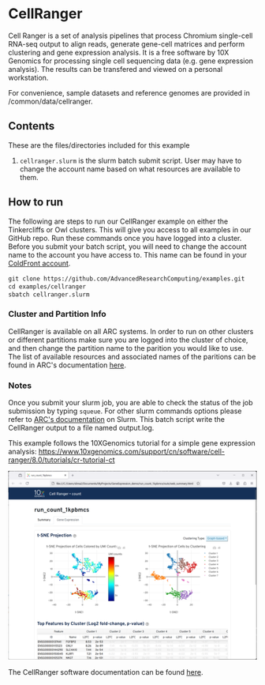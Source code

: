 # CellRanger
Cell Ranger is a set of analysis pipelines that process Chromium single-cell RNA-seq output to align reads, generate gene-cell matrices and perform clustering and gene expression analysis.
It is a free software by 10X Genomics for processing single cell sequencing data (e.g. gene expression analysis). The results can be transfered and viewed on a personal workstation.

For convenience, sample datasets and reference genomes are provided in /common/data/cellranger.

## Contents
These are the files/directories included for this example
1. `cellranger.slurm` is the slurm batch submit script. User may have to change the account name based on what resources are available to them. 

## How to run
The following are steps to run our CellRanger example on either the Tinkercliffs or Owl clusters. This will give you access to all examples in our GitHub repo. Run these commands once you have logged into a cluster. 
Before you submit your batch script, you will need to change the account name to the account you have access to. This name can be found in your [ColdFront account](https://coldfront.arc.vt.edu/).
```
git clone https://github.com/AdvancedResearchComputing/examples.git
cd examples/cellranger
sbatch cellranger.slurm 
```

### Cluster and Partition Info
CellRanger is available on all ARC systems. 
In order to run on other clusters or different partitions make sure you are logged into the cluster of choice, and then change the partition name to the parition you would like to use.
The list of available resources and associated names of the paritions can be found in ARC's documentation [here](https://www.docs.arc.vt.edu/resources/compute.html). 

### Notes
Once you submit your slurm job, you are able to check the status of the job submission by typing `squeue`. 
For other slurm commands options please refer to [ARC's documentation](https://www.docs.arc.vt.edu/usage/more-slurm.html#more-slurm) on Slurm.
This batch script write the CellRanger output to a file named output.log.

This example follows the 10XGenomics tutorial for a simple gene expression analysis: https://www.10xgenomics.com/support/cn/software/cell-ranger/8.0/tutorials/cr-tutorial-ct

![run_count_1kpbmcs](run_count_1kpbmcs.png)

The CellRanger software documentation can be found [here](https://cellranger.dev/).

